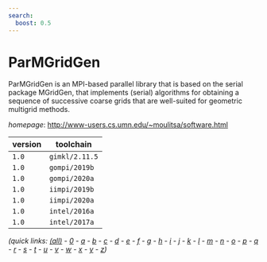 ```yaml
---
search:
  boost: 0.5
---
```

# ParMGridGen

ParMGridGen is an MPI-based parallel library that is based on the serial package MGridGen,  that implements (serial) algorithms for obtaining a sequence of successive coarse grids that are well-suited  for geometric multigrid methods.

*homepage*: <http://www-users.cs.umn.edu/~moulitsa/software.html>

version | toolchain
--------|----------
``1.0`` | ``gimkl/2.11.5``
``1.0`` | ``gompi/2019b``
``1.0`` | ``gompi/2020a``
``1.0`` | ``iimpi/2019b``
``1.0`` | ``iimpi/2020a``
``1.0`` | ``intel/2016a``
``1.0`` | ``intel/2017a``


*(quick links: [(all)](../index.md) - [0](../0/index.md) - [a](../a/index.md) - [b](../b/index.md) - [c](../c/index.md) - [d](../d/index.md) - [e](../e/index.md) - [f](../f/index.md) - [g](../g/index.md) - [h](../h/index.md) - [i](../i/index.md) - [j](../j/index.md) - [k](../k/index.md) - [l](../l/index.md) - [m](../m/index.md) - [n](../n/index.md) - [o](../o/index.md) - [p](../p/index.md) - [q](../q/index.md) - [r](../r/index.md) - [s](../s/index.md) - [t](../t/index.md) - [u](../u/index.md) - [v](../v/index.md) - [w](../w/index.md) - [x](../x/index.md) - [y](../y/index.md) - [z](../z/index.md))*

